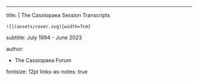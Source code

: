 ---
title: |
    The Cassiopaea Session Transcripts
    
    ![](assets/cover.svg){width=7cm}  
subtitle: July 1994 - June 2023

author:
- The Cassiopaea Forum

fontsize: 12pt
links-as-notes: true